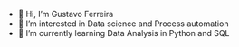 - 👋 Hi, I’m Gustavo Ferreira
- 👀 I’m interested in Data science and Process automation
- 🌱 I’m currently learning Data Analysis in Python and SQL

<!---
gussfer/gussfer is a ✨ special ✨ repository because its `README.md` (this file) appears on your GitHub profile.
You can click the Preview link to take a look at your changes.
--->
